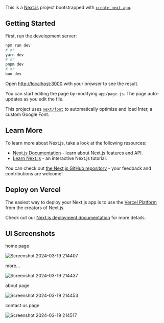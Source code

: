 This is a [Next.js](https://nextjs.org/) project bootstrapped with [`create-next-app`](https://github.com/vercel/next.js/tree/canary/packages/create-next-app).

## Getting Started

First, run the development server:

```bash
npm run dev
# or
yarn dev
# or
pnpm dev
# or
bun dev
```

Open [http://localhost:3000](http://localhost:3000) with your browser to see the result.

You can start editing the page by modifying `app/page.js`. The page auto-updates as you edit the file.

This project uses [`next/font`](https://nextjs.org/docs/basic-features/font-optimization) to automatically optimize and load Inter, a custom Google Font.

## Learn More

To learn more about Next.js, take a look at the following resources:

- [Next.js Documentation](https://nextjs.org/docs) - learn about Next.js features and API.
- [Learn Next.js](https://nextjs.org/learn) - an interactive Next.js tutorial.

You can check out [the Next.js GitHub repository](https://github.com/vercel/next.js/) - your feedback and contributions are welcome!

## Deploy on Vercel

The easiest way to deploy your Next.js app is to use the [Vercel Platform](https://vercel.com/new?utm_medium=default-template&filter=next.js&utm_source=create-next-app&utm_campaign=create-next-app-readme) from the creators of Next.js.

Check out our [Next.js deployment documentation](https://nextjs.org/docs/deployment) for more details.

## UI Screenshots
home page

![Screenshot 2024-03-19 214407](https://github.com/rameshwargithub/TeleSitePromoWebUI/assets/53389760/0e7a6d13-f2dd-4349-b18c-5984a60b0c9d)

more...

![Screenshot 2024-03-19 214437](https://github.com/rameshwargithub/TeleSitePromoWebUI/assets/53389760/c116e35f-c9d0-4294-bc9f-1717e6165adf)

about page 

![Screenshot 2024-03-19 214453](https://github.com/rameshwargithub/TeleSitePromoWebUI/assets/53389760/c34f00e1-1b82-4ac7-8891-b996fa3baa75)

contact us page

![Screenshot 2024-03-19 214517](https://github.com/rameshwargithub/TeleSitePromoWebUI/assets/53389760/93b11ecf-0964-4401-8c31-0d60a7aa415e)

